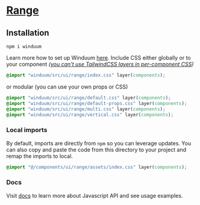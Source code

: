 # [Range](https://winduum.dev/docs/ui/range.html)

## Installation
```shell
npm i winduum
```
Learn more how to set up Winduum [here](https://winduum.dev/docs/).
Include CSS either globally or to your component _([you can't use TailwindCSS layers in per-component CSS](https://tailwindcss.com/docs/adding-custom-styles#layers-and-per-component-css))_

```css
@import "winduum/src/ui/range/index.css" layer(components);
```

or modular (you can use your own props or CSS)

```css
@import "winduum/src/ui/range/default.css" layer(components);
@import "winduum/src/ui/range/default-props.css" layer(components);
@import "winduum/src/ui/range/multi.css" layer(components);
@import "winduum/src/ui/range/vertical.css" layer(components);
```

### Local imports
By default, imports are directly from `npm` so you can leverage updates.
You can also copy and paste the code from this directory to your project and remap the imports to local.

```css
@import "@/components/ui/range/assets/index.css" layer(components);
```

### Docs
Visit [docs](https://winduum.dev/docs/ui/range.html) to learn more about Javascript API and see usage examples.
